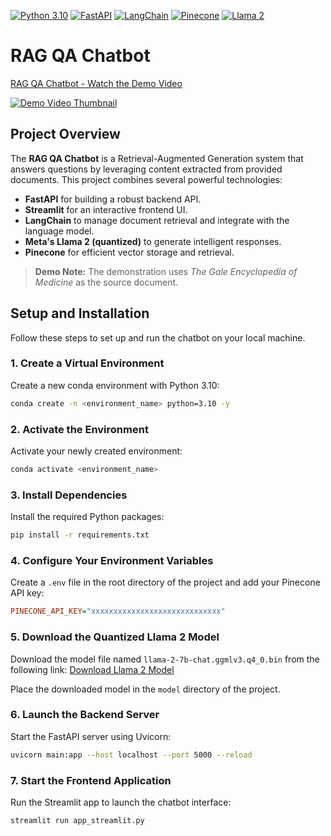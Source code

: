 [![Python 3.10](https://img.shields.io/badge/Python-3.10-blue?logo=python)](https://www.python.org/)
[![FastAPI](https://img.shields.io/badge/FastAPI-0.85.0-brightgreen?logo=fastapi)](https://fastapi.tiangolo.com/)
[![LangChain](https://img.shields.io/badge/LangChain-0.0.1-yellowgreen)](https://github.com/hwchase17/langchain)
[![Pinecone](https://img.shields.io/badge/Pinecone-Vector%20DB-lightgrey?logo=pinecone)](https://www.pinecone.io/)
[![Llama 2](https://img.shields.io/badge/Meta-Llama%202-critical?logo=meta)](https://ai.meta.com/resources/models-and-libraries/llama-downloads/)

# RAG QA Chatbot

<div>
  <a href="https://www.loom.com/share/7c60a5cb31b04c5995e440762d6509b1">
    <p>RAG QA Chatbot - Watch the Demo Video</p>
  </a>
  <a href="https://www.loom.com/share/7c60a5cb31b04c5995e440762d6509b1">
    <img style="max-width:300px;" src="https://cdn.loom.com/sessions/thumbnails/7c60a5cb31b04c5995e440762d6509b1-ba3bbe6b4767cf63-full-play.gif" alt="Demo Video Thumbnail">
  </a>
</div>

## Project Overview

The **RAG QA Chatbot** is a Retrieval-Augmented Generation system that answers questions by leveraging content extracted from provided documents. This project combines several powerful technologies:
- **FastAPI** for building a robust backend API.
- **Streamlit** for an interactive frontend UI.
- **LangChain** to manage document retrieval and integrate with the language model.
- **Meta's Llama 2 (quantized)** to generate intelligent responses.
- **Pinecone** for efficient vector storage and retrieval.

> **Demo Note:** The demonstration uses *The Gale Encyclopedia of Medicine* as the source document.

## Setup and Installation

Follow these steps to set up and run the chatbot on your local machine.

### 1. Create a Virtual Environment

Create a new conda environment with Python 3.10:
```bash
conda create -n <environment_name> python=3.10 -y
```

### 2. Activate the Environment

Activate your newly created environment:
```bash
conda activate <environment_name>
```

### 3. Install Dependencies

Install the required Python packages:
```bash
pip install -r requirements.txt
```

### 4. Configure Your Environment Variables

Create a `.env` file in the root directory of the project and add your Pinecone API key:
```ini
PINECONE_API_KEY="xxxxxxxxxxxxxxxxxxxxxxxxxxxxx"
```

### 5. Download the Quantized Llama 2 Model

Download the model file named `llama-2-7b-chat.ggmlv3.q4_0.bin` from the following link:
[Download Llama 2 Model](https://huggingface.co/TheBloke/Llama-2-7B-Chat-GGML/tree/main)

Place the downloaded model in the `model` directory of the project.

### 6. Launch the Backend Server

Start the FastAPI server using Uvicorn:
```bash
uvicorn main:app --host localhost --port 5000 --reload
```

### 7. Start the Frontend Application

Run the Streamlit app to launch the chatbot interface:
```bash
streamlit run app_streamlit.py
```
